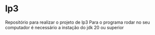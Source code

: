 # lp3
Repositório para realizar o projeto de lp3
Para o programa rodar no seu computador é necessário a instação do jdk 20 ou superior
